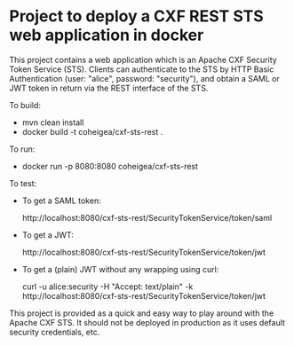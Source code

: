# Project to deploy a CXF REST STS web application in docker

This project contains a web application which is an Apache CXF Security Token
Service (STS). Clients can authenticate to the STS by HTTP Basic
Authentication (user: "alice", password: "security"), and obtain a SAML or
JWT token in return via the REST interface of the STS.

To build:

 * mvn clean install
 * docker build -t coheigea/cxf-sts-rest .

To run:

 * docker run -p 8080:8080 coheigea/cxf-sts-rest

To test:
 * To get a SAML token: 

   http://localhost:8080/cxf-sts-rest/SecurityTokenService/token/saml 

 * To get a JWT:

   http://localhost:8080/cxf-sts-rest/SecurityTokenService/token/jwt

 * To get a (plain) JWT without any wrapping using curl:

   curl -u alice:security -H "Accept: text/plain" -k http://localhost:8080/cxf-sts-rest/SecurityTokenService/token/jwt

This project is provided as a quick and easy way to play around with the
Apache CXF STS. It should not be deployed in production as it uses default
security credentials, etc.

